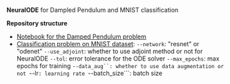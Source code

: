 **NeuralODE** for Dampled Pendulum and MNIST classification

**Repository structure**

- [Notebook for the Damped Pendulum problem](/src/Damped%20Pendulum/)
- [Classification problem on MNIST dataset](/src/run.py):
```--network```: "resnet" or "odenet"
```--use_adjoint```: whether to use adjoint method or not for NeuralODE
```--tol```: error tolerance for the ODE solver
```--max_epochs```: max epochs for training
```--data_aug``: whether to use data augmentation or not
```--lr```: learning rate
```--batch_size```: batch size